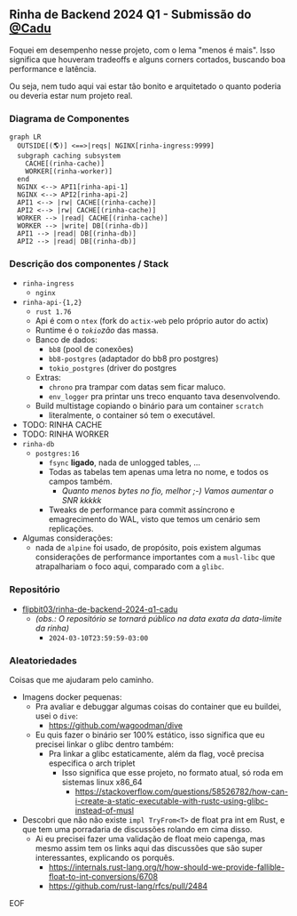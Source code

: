 ## Rinha de Backend 2024 Q1 - Submissão do [@Cadu](https://twitter.com/_____cadu_____)

Foquei em desempenho nesse projeto, com o lema "menos é mais".
Isso significa que houveram tradeoffs e alguns corners cortados, buscando boa performance e latência. 

Ou seja, nem tudo aqui vai estar tão bonito e arquitetado o quanto poderia ou deveria estar num projeto real.

### Diagrama de Componentes

```mermaid
graph LR
  OUTSIDE[(🌎)] <==>|reqs| NGINX[rinha-ingress:9999]
  subgraph caching subsystem
    CACHE[(rinha-cache)]
    WORKER[(rinha-worker)]
  end
  NGINX <--> API1[rinha-api-1]
  NGINX <--> API2[rinha-api-2]
  API1 <--> |rw| CACHE[(rinha-cache)]
  API2 <--> |rw| CACHE[(rinha-cache)]
  WORKER --> |read| CACHE[(rinha-cache)] 
  WORKER --> |write| DB[(rinha-db)]
  API1 --> |read| DB[(rinha-db)]
  API2 --> |read| DB[(rinha-db)]
```

### Descrição dos componentes / Stack

- `rinha-ingress`
  - `nginx`
- `rinha-api-{1,2}`
  - `rust 1.76`
  - Api é com o `ntex` (fork do `actix-web` pelo próprio autor do actix)
  - Runtime é o _`tokio`zão_ das massa.
  - Banco de dados:
    - `bb8` (pool de conexões)
    - `bb8-postgres` (adaptador do bb8 pro postgres)
    - `tokio_postgres` (driver do postgres
  - Extras:
    - `chrono` pra trampar com datas sem ficar maluco.
    - `env_logger` pra printar uns treco enquanto tava desenvolvendo.
  - Build multistage copiando o binário para um container `scratch`
    - literalmente, o container só tem o executável. 
- TODO: RINHA CACHE
- TODO: RINHA WORKER
- `rinha-db`
  - `postgres:16`
    - `fsync` **ligado**, nada de unlogged tables, ...
    - Todas as tabelas tem apenas uma letra no nome, e todos os campos também.
      - _Quanto menos bytes no fio, melhor ;-) Vamos aumentar o SNR kkkkk_
    - Tweaks de performance para commit assíncrono e emagrecimento do WAL, visto que temos um cenário sem replicações.
- Algumas considerações:
  - nada de `alpine` foi usado, de propósito, pois existem algumas considerações de performance importantes com a `musl-libc` que atrapalhariam o foco aqui, comparado com a `glibc`.

### Repositório

* [flipbit03/rinha-de-backend-2024-q1-cadu](https://github.com/flipbit03/rinha-de-backend-2024-q1-cadu)
  * _(obs.: O repositório se tornará público na data exata da data-limite da rinha)_
    * `2024-03-10T23:59:59-03:00`

### Aleatoriedades 

Coisas que me ajudaram pelo caminho.

- Imagens docker pequenas:
    - Pra avaliar e debuggar algumas coisas do container que eu buildei, usei o `dive`:
      - https://github.com/wagoodman/dive
    - Eu quis fazer o binário ser 100% estático, isso significa que eu precisei linkar o glibc dentro também:
      - Pra linkar a glibc estaticamente, além da flag, você precisa especifica o arch triplet
        - Isso significa que esse projeto, no formato atual, só roda em sistemas linux x86_64
          - https://stackoverflow.com/questions/58526782/how-can-i-create-a-static-executable-with-rustc-using-glibc-instead-of-musl
- Descobri que não não existe `impl TryFrom<T>` de float pra int em Rust, e que tem uma porradaria de discussões rolando em cima disso.
  - Ai eu precisei fazer uma validação de float meio capenga, mas mesmo assim tem os links aqui das discussões que são super interessantes, explicando os porquês. 
    - https://internals.rust-lang.org/t/how-should-we-provide-fallible-float-to-int-conversions/6708
    - https://github.com/rust-lang/rfcs/pull/2484


EOF